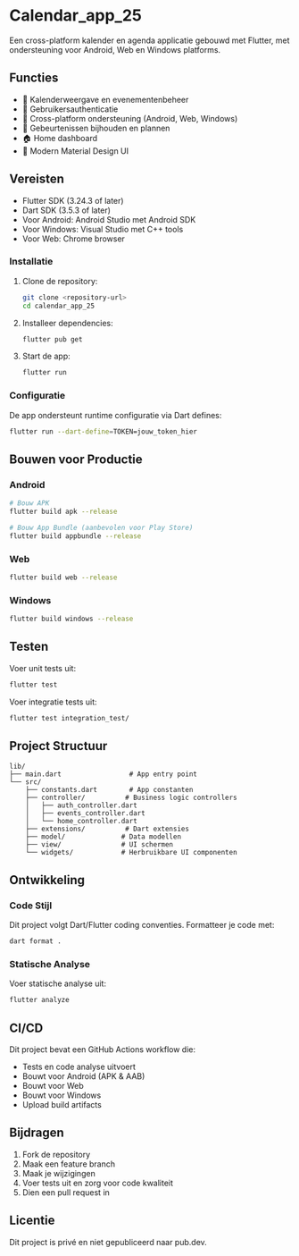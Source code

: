 # Calendar_app_25

Een cross-platform kalender en agenda applicatie gebouwd met Flutter, met ondersteuning voor Android, Web en Windows platforms.

## Functies

- 📅 Kalenderweergave en evenementenbeheer
- 🔐 Gebruikersauthenticatie
- 📱 Cross-platform ondersteuning (Android, Web, Windows)
- 🎯 Gebeurtenissen bijhouden en plannen
- 🏠 Home dashboard
- 🎨 Modern Material Design UI

## Vereisten

- Flutter SDK (3.24.3 of later)
- Dart SDK (3.5.3 of later)
- Voor Android: Android Studio met Android SDK
- Voor Windows: Visual Studio met C++ tools
- Voor Web: Chrome browser

### Installatie

1. Clone de repository:
   ```bash
   git clone <repository-url>
   cd calendar_app_25
   ```

2. Installeer dependencies:
   ```bash
   flutter pub get
   ```

3. Start de app:
   ```bash
   flutter run
   ```

### Configuratie

De app ondersteunt runtime configuratie via Dart defines:

```bash
flutter run --dart-define=TOKEN=jouw_token_hier
```

## Bouwen voor Productie

### Android
```bash
# Bouw APK
flutter build apk --release

# Bouw App Bundle (aanbevolen voor Play Store)
flutter build appbundle --release
```

### Web
```bash
flutter build web --release
```

### Windows
```bash
flutter build windows --release
```

## Testen

Voer unit tests uit:
```bash
flutter test
```

Voer integratie tests uit:
```bash
flutter test integration_test/
```

## Project Structuur

```
lib/
├── main.dart                 # App entry point
└── src/
    ├── constants.dart        # App constanten
    ├── controller/          # Business logic controllers
    │   ├── auth_controller.dart
    │   ├── events_controller.dart
    │   └── home_controller.dart
    ├── extensions/          # Dart extensies
    ├── model/              # Data modellen
    ├── view/               # UI schermen
    └── widgets/            # Herbruikbare UI componenten
```

## Ontwikkeling

### Code Stijl
Dit project volgt Dart/Flutter coding conventies. Formatteer je code met:
```bash
dart format .
```

### Statische Analyse
Voer statische analyse uit:
```bash
flutter analyze
```

## CI/CD

Dit project bevat een GitHub Actions workflow die:
- Tests en code analyse uitvoert
- Bouwt voor Android (APK & AAB)
- Bouwt voor Web
- Bouwt voor Windows
- Upload build artifacts

## Bijdragen

1. Fork de repository
2. Maak een feature branch
3. Maak je wijzigingen
4. Voer tests uit en zorg voor code kwaliteit
5. Dien een pull request in

## Licentie

Dit project is privé en niet gepubliceerd naar pub.dev.
